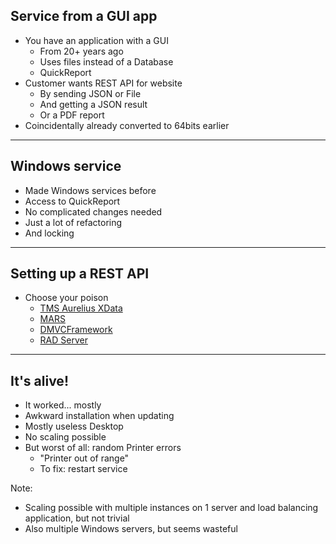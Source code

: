 ## Service from a GUI app

* You have an application with a GUI<!-- .element: class="fragment" -->
  - From 20+ years ago<!-- .element: class="fragment" -->
  - Uses files instead of a Database<!-- .element: class="fragment" -->
  - QuickReport<!-- .element: class="fragment" -->
* Customer wants REST API for website<!-- .element: class="fragment" -->
  - By sending JSON or File<!-- .element: class="fragment" -->
  - And getting a JSON result<!-- .element: class="fragment" -->
  - Or a PDF report<!-- .element: class="fragment" -->
* Coincidentally already converted to 64bits earlier<!-- .element: class="fragment" -->

---

## Windows service

* Made Windows services before<!-- .element: class="fragment" -->
* Access to QuickReport<!-- .element: class="fragment" -->
* No complicated changes needed<!-- .element: class="fragment" -->
* Just a lot of refactoring<!-- .element: class="fragment" -->
* And locking<!-- .element: class="fragment" -->

---

## Setting up a REST API

* Choose your poison <!-- .element: class="fragment" -->
  - [TMS Aurelius XData](https://www.tmssoftware.com/site/xdata.asp) <!-- .element: class="fragment" -->
  - [MARS](https://github.com/andrea-magni/MARS) <!-- .element: class="fragment" -->
  - [DMVCFramework](https://github.com/danieleteti/delphimvcframework) <!-- .element: class="fragment" -->
  - [RAD Server](https://www.embarcadero.com/products/rad-server) <!-- .element: class="fragment" -->

---

## It's alive!

* It worked... mostly <!-- .element: class="fragment" -->
* Awkward installation when updating <!-- .element: class="fragment" -->
* Mostly useless Desktop <!-- .element: class="fragment" -->
* No scaling possible <!-- .element: class="fragment" -->
* But worst of all: random Printer errors <!-- .element: class="fragment" -->
  - "Printer out of range" <!-- .element: class="fragment" -->
  - To fix: restart service <!-- .element: class="fragment" -->

Note:
* Scaling possible with multiple instances on 1 server and load balancing application, but not trivial <!-- .element: class="fragment" -->
* Also multiple Windows servers, but seems wasteful <!-- .element: class="fragment" -->
